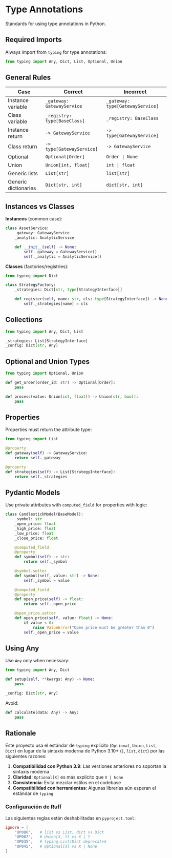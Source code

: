 # Type Annotations

Standards for using type annotations in Python.

## Required Imports

Always import from `typing` for type annotations:

```python
from typing import Any, Dict, List, Optional, Union
```

## General Rules

| Case                 | Correct                      | Incorrect                        |
| -------------------- | ---------------------------- | -------------------------------- |
| Instance variable    | `_gateway: GatewayService`   | `_gateway: type[GatewayService]` |
| Class variable       | `_registry: type[BaseClass]` | `_registry: BaseClass`           |
| Instance return      | `-> GatewayService`          | `-> type[GatewayService]`        |
| Class return         | `-> type[GatewayService]`    | `-> GatewayService`              |
| Optional             | `Optional[Order]`            | `Order \| None`                  |
| Union                | `Union[int, float]`          | `int \| float`                   |
| Generic lists        | `List[str]`                  | `list[str]`                      |
| Generic dictionaries | `Dict[str, int]`             | `dict[str, int]`                 |

## Instances vs Classes

**Instances** (common case):

```python
class AssetService:
    _gateway: GatewayService
    _analytic: AnalyticService

    def __init__(self) -> None:
        self._gateway = GatewayService()
        self._analytic = AnalyticService()
```

**Classes** (factories/registries):

```python
from typing import Dict

class StrategyFactory:
    _strategies: Dict[str, type[StrategyInterface]]

    def register(self, name: str, cls: type[StrategyInterface]) -> None:
        self._strategies[name] = cls
```

## Collections

```python
from typing import Any, Dict, List

_strategies: List[StrategyInterface]
_config: Dict[str, Any]
```

## Optional and Union Types

```python
from typing import Optional, Union

def get_order(order_id: str) -> Optional[Order]:
    pass

def process(value: Union[int, float]) -> Union[str, bool]:
    pass
```

## Properties

Properties must return the attribute type:

```python
from typing import List

@property
def gateway(self) -> GatewayService:
    return self._gateway

@property
def strategies(self) -> List[StrategyInterface]:
    return self._strategies
```

## Pydantic Models

Use private attributes with `computed_field` for properties with logic:

```python
class CandlestickModel(BaseModel):
    _symbol: str
    _open_price: float
    _high_price: float
    _low_price: float
    _close_price: float

    @computed_field
    @property
    def symbol(self) -> str:
        return self._symbol

    @symbol.setter
    def symbol(self, value: str) -> None:
        self._symbol = value

    @computed_field
    @property
    def open_price(self) -> float:
        return self._open_price

    @open_price.setter
    def open_price(self, value: float) -> None:
        if value < 0:
            raise ValueError("Open price must be greater than 0")
        self._open_price = value
```

## Using Any

Use `Any` only when necessary:

```python
from typing import Any, Dict

def setup(self, **kwargs: Any) -> None:
    pass

_config: Dict[str, Any]
```

Avoid:

```python
def calculate(data: Any) -> Any:
    pass
```

## Rationale

Este proyecto usa el estándar de `typing` explícito (`Optional`, `Union`, `List`, `Dict`) en lugar de la sintaxis moderna de Python 3.10+ (`|`, `list`, `dict`) por las siguientes razones:

1. **Compatibilidad con Python 3.9**: Las versiones anteriores no soportan la sintaxis moderna
2. **Claridad**: `Optional[X]` es más explícito que `X | None`
3. **Consistencia**: Evita mezclar estilos en el codebase
4. **Compatibilidad con herramientas**: Algunas librerías aún esperan el estándar de `typing`

### Configuración de Ruff

Las siguientes reglas están deshabilitadas en `pyproject.toml`:

```toml
ignore = [
    "UP006",   # list vs List, dict vs Dict
    "UP007",   # Union[X, Y] vs X | Y
    "UP035",   # typing.List/Dict deprecated
    "UP045",   # Optional[X] vs X | None
]
```
